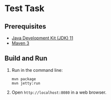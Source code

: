 Test Task
=========

Prerequisites
-------------

* [Java Development Kit (JDK) 11](https://www.oracle.com/java/technologies/javase-downloads.html#JDK11)
* [Maven 3](https://maven.apache.org/download.cgi)

Build and Run
-------------

1. Run in the command line:
	```
	mvn package
	mvn jetty:run
	```

2. Open `http://localhost:8080` in a web browser.
